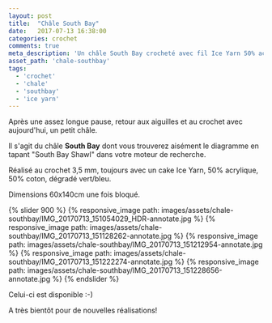 ```yaml
---
layout: post
title:  "Châle South Bay"
date:   2017-07-13 16:38:00
categories: crochet
comments: true
meta_description: 'Un châle South Bay crocheté avec fil Ice Yarn 50% acrylique et 50% coton en dégradé vert et bleu'
asset_path: 'chale-southbay'
tags:
  - 'crochet'
  - 'chale'
  - 'southbay'
  - 'ice yarn'
---
```


Après une assez longue pause, retour aux aiguilles et au crochet avec aujourd'hui, un petit châle.

Il s'agit du châle **South Bay** dont vous trouverez aisément le diagramme en tapant "South Bay Shawl" dans votre moteur de recherche.

Réalisé au crochet 3,5 mm, toujours avec un cake Ice Yarn, 50% acrylique, 50% coton, dégradé vert/bleu.

Dimensions 60x140cm une fois bloqué.

{% slider 900 %}
{% responsive_image path: images/assets/chale-southbay/IMG_20170713_151054029_HDR-annotate.jpg %}
{% responsive_image path: images/assets/chale-southbay/IMG_20170713_151128262-annotate.jpg %}
{% responsive_image path: images/assets/chale-southbay/IMG_20170713_151212954-annotate.jpg %}
{% responsive_image path: images/assets/chale-southbay/IMG_20170713_151222274-annotate.jpg %}
{% responsive_image path: images/assets/chale-southbay/IMG_20170713_151228656-annotate.jpg %}
{% endslider %}

Celui-ci est disponible :-)

A très bientôt pour de nouvelles réalisations!

